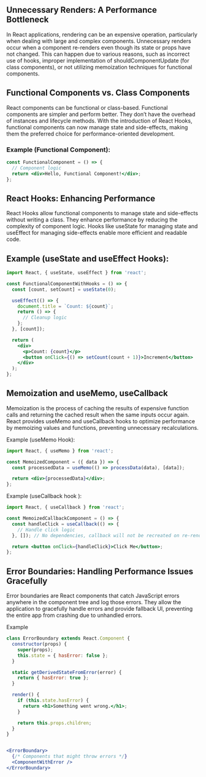 ## Unnecessary Renders: A Performance Bottleneck
In React applications, rendering can be an expensive operation, particularly when dealing with large and complex components. Unnecessary renders occur when a component re-renders even though its state or props have not changed. This can happen due to various reasons, such as incorrect use of hooks, improper implementation of shouldComponentUpdate (for class components), or not utilizing memoization techniques for functional components.


## Functional Components vs. Class Components
React components can be functional or class-based. Functional components are simpler and perform better. They don’t have the overhead of instances and lifecycle methods. With the introduction of React Hooks, functional components can now manage state and side-effects, making them the preferred choice for performance-oriented development.

### Example (Functional Component):
```jsx
const FunctionalComponent = () => {
  // Component logic
  return <div>Hello, Functional Component!</div>;
};
```

## React Hooks: Enhancing Performance
React Hooks allow functional components to manage state and side-effects without writing a class. They enhance performance by reducing the complexity of component logic. Hooks like useState for managing state and useEffect for managing side-effects enable more efficient and readable code.

## Example (useState and useEffect Hooks):
```jsx
import React, { useState, useEffect } from 'react';

const FunctionalComponentWithHooks = () => {
  const [count, setCount] = useState(0);

  useEffect(() => {
    document.title = `Count: ${count}`;
    return () => {
      // Cleanup logic
    };
  }, [count]);

  return (
    <div>
      <p>Count: {count}</p>
      <button onClick={() => setCount(count + 1)}>Increment</button>
    </div>
  );
};

```

## Memoization and useMemo, useCallback

Memoization is the process of caching the results of expensive function calls and returning the cached result when the same inputs occur again. React provides useMemo and useCallback hooks to optimize performance by memoizing values and functions, preventing unnecessary recalculations.

Example (useMemo Hook):
```jsx
import React, { useMemo } from 'react';

const MemoizedComponent = ({ data }) => {
  const processedData = useMemo(() => processData(data), [data]);

  return <div>{processedData}</div>;
};

```

Example (useCallback hook ):
```jsx
import React, { useCallback } from 'react';

const MemoizedCallbackComponent = () => {
  const handleClick = useCallback(() => {
    // Handle click logic
  }, []); // No dependencies, callback will not be recreated on re-renders

  return <button onClick={handleClick}>Click Me</button>;
};
```

## Error Boundaries: Handling Performance Issues Gracefully

Error boundaries are React components that catch JavaScript errors anywhere in the component tree and log those errors. They allow the application to gracefully handle errors and provide fallback UI, preventing the entire app from crashing due to unhandled errors.

Example

```jsx
class ErrorBoundary extends React.Component {
  constructor(props) {
    super(props);
    this.state = { hasError: false };
  }

  static getDerivedStateFromError(error) {
    return { hasError: true };
  }

  render() {
    if (this.state.hasError) {
      return <h1>Something went wrong.</h1>;
    }

    return this.props.children;
  }
}


<ErrorBoundary>
  {/* Components that might throw errors */}
  <ComponentWithError />
</ErrorBoundary>

```
